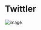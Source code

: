 # Twittler

![image](https://github.com/Hamdalla2/Twittler/assets/69909791/73d0cb0c-9b93-4d4c-9052-fb1610e9c120)
